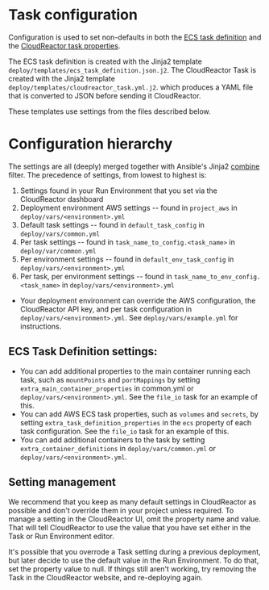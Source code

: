 # Task configuration

Configuration is used to set non-defaults in both the 
[ECS task definition](https://docs.aws.amazon.com/AmazonECS/latest/developerguide/task_definitions.html)
and the [CloudReactor task properties](https://apidocs.cloudreactor.io/). 

The ECS task definition is created with the Jinja2 template 
`deploy/templates/ecs_task_definition.json.j2`. 
The CloudReactor Task is created with the Jinja2 template
`deploy/templates/cloudreactor_task.yml.j2`. which produces a YAML
file that is converted to JSON before sending it CloudReactor. 

These templates use settings from the files described below.

# Configuration hierarchy

The settings are all (deeply) merged together with Ansible's Jinja2 
[combine](https://docs.ansible.com/ansible/latest/user_guide/playbooks_filters.html#combining-hashes-dictionaries) 
filter. The precedence of settings, from lowest to highest is:

1. Settings found in your Run Environment that you set via the CloudReactor dashboard
2. Deployment environment AWS settings -- found in `project_aws` in `deploy/vars/<environment>.yml`
3. Default task settings -- found in `default_task_config` in `deploy/vars/common.yml`
4. Per task settings -- found in `task_name_to_config.<task_name>` in `deploy/var/common.yml`
5. Per environment settings -- found in `default_env_task_config` in `deploy/vars/<environment>.yml`
5. Per task, per environment settings -- found in `task_name_to_env_config.<task_name>` in `deploy/vars/<environment>.yml`
* Your deployment environment can override the AWS configuration,
the CloudReactor API key, and per task configuration in `deploy/vars/<environment>.yml`.
See `deploy/vars/example.yml` for instructions.

## ECS Task Definition settings:

* You can add additional properties to the main container running each task, 
such as `mountPoints` and `portMappings`  by setting   
`extra_main_container_properties` in common.yml or `deploy/vars/<environment>.yml`.
See the `file_io` task for an example of this.
* You can add AWS ECS task properties, such as `volumes` and `secrets`, 
by setting `extra_task_definition_properties` in the `ecs` property of each task
configuration. See the `file_io` task for an example of this.
* You can add additional containers to the task by setting `extra_container_definitions`
in `deploy/vars/common.yml` or `deploy/vars/<environment>.yml`.


## Setting management

We recommend that you keep as many default settings in CloudReactor as possible and don't
override them in your project unless required.
To manage a setting in the CloudReactor UI, omit the property name and value. That will
tell CloudReactor to use the value that you have set either in the Task or Run Environment
editor.

It's possible that you overrode a Task setting during a previous deployment, but 
later decide to use the default value in the Run Environment. 
To do that, set the property value to null. If things still aren't working,
try removing the Task in the CloudReactor website, and re-deploying again.

